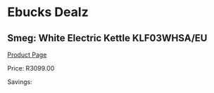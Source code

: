 
# Ebucks Dealz
## Smeg: White Electric Kettle KLF03WHSA/EU
[Product Page](https://www.ebucks.com/web/shop/productSelected.do?prodId=1231224614&catId=1196428103)

Price: R3099.00

Savings: 


	